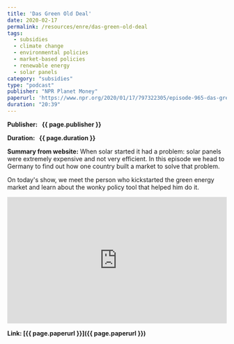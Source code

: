 ```yaml
---
title: 'Das Green Old Deal'
date: 2020-02-17
permalink: /resources/enre/das-green-old-deal
tags:
  - subsidies
  - climate change
  - environmental policies
  - market-based policies
  - renewable energy
  - solar panels
category: "subsidies"
type: "podcast"
publisher: "NPR Planet Money"
paperurl: 'https://www.npr.org/2020/01/17/797322305/episode-965-das-green-old-deal'
duration: "20:39"
---
```



**<span class="bold-podcast">Publisher: </span>&nbsp;<span class="text-podcast"> {{ page.publisher }}</span>**

**<span class="bold-podcast">Duration: </span>&nbsp;<span class="text-podcast"> {{ page.duration }}</span>**

**<span class="bold-podcast">Summary from website:</span>**
When solar started it had a problem: solar panels were extremely expensive and not very efficient. In this episode we head to Germany to find out how one country built a market to solve that problem.

On today's show, we meet the person who kickstarted the green energy market and learn about the wonky policy tool that helped him do it.

<iframe src="https://www.npr.org/player/embed/797322305/809310384" width="100%" height="290" frameborder="0" scrolling="no" title="NPR embedded audio player"></iframe>

**<span class="small-podcast">Link:</span>&nbsp;<span class="links-podcast">[{{ page.paperurl }}]({{ page.paperurl }})</span>**